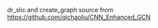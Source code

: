 dr_slic and create_graph
source from https://github.com/qichaoliu/CNN_Enhanced_GCN



















